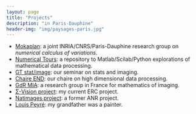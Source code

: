 ```yaml
---
layout: page
title: "Projects"
description: "in Paris-Dauphine"
header-img: "img/paysages-paris.jpg"
---
```


* [Mokaplan](https://team.inria.fr/mokaplan/): a joint INRIA/CNRS/Paris-Dauphine research group on _numerical calculus of variations_.
* [Numerical Tours](http://www.numerical-tours.com): a repository to Matlab/Scilab/Python explorations of mathematical data processing.
* [GT stat/image](http://gtstatimage.weebly.com/): our seminar on stats and imaging.
* [Chaire END](http://chaire-end.weebly.com/): our chaire on high dimensional data processing.
* [GdR MIA](https://fadili.users.greyc.fr/mia/): a research group in France for mathematics of imaging.
* [Σ-Vision project](../sigma-vision/): my current ERC project.
* [Natimages project](https://www.ceremade.dauphine.fr/~peyre/natimages/): a former ANR project.
* [Louis Peyré](http://www.louispeyre.com): my grandfather was a painter.
